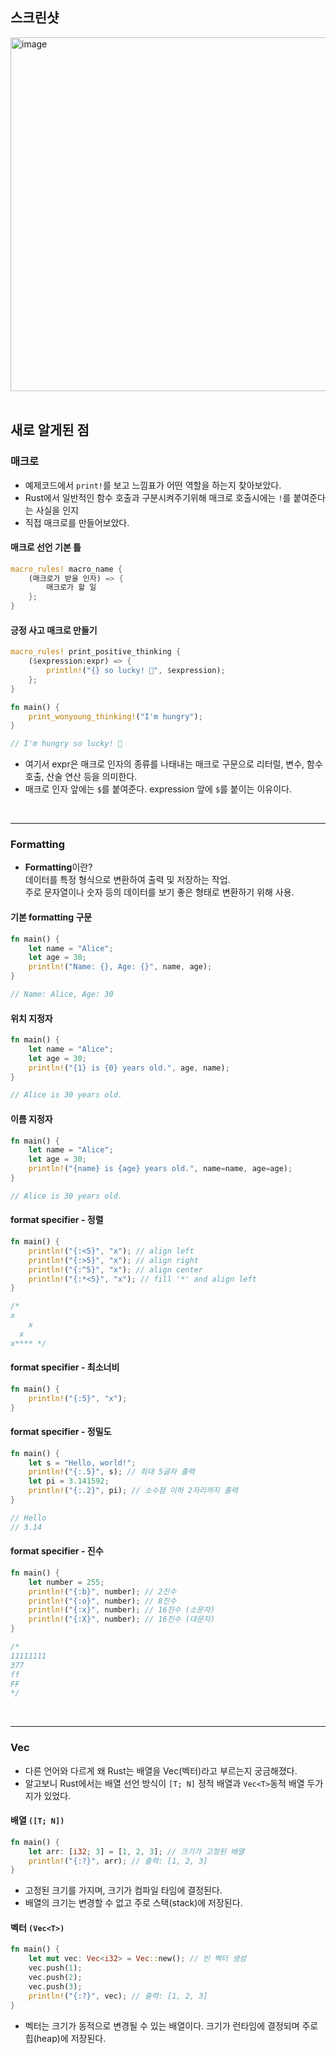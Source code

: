 
## 스크린샷

<img width="566" alt="image" src="https://github.com/suojae3/rust_kata/assets/126137760/7911c219-1939-40b5-96ba-ebe2de99f536">



<br/>
<br/>



## 새로 알게된 점

### 매크로
-  예제코드에서 `print!`를 보고 느낌표가 어떤 역할을 하는지 찾아보았다.
-  Rust에서 일반적인 함수 호출과 구분시켜주기위해 매크로 호출시에는 `!`를 붙여준다는 사실을 인지
-  직접 매크로를 만들어보았다.

#### 매크로 선언 기본 틀
```rust
macro_rules! macro_name {
    (매크로가 받을 인자) => {
        매크로가 할 일
    };
}
```


#### 긍정 사고 매크로 만들기

```rust
macro_rules! print_positive_thinking {
    ($expression:expr) => {
        println!("{} so lucky! 🥰", $expression);
    };
}

fn main() {
    print_wonyoung_thinking!("I'm hungry");
}

// I'm hungry so lucky! 🥰
```
- 여기서 expr은 매크로 인자의 종류를 나태내는 매크로 구문으로 리터럴, 변수, 함수 호출, 산술 연산 등을 의미한다.
- 매크로 인자 앞에는 `$`를 붙여준다. expression 앞에 `$`를 붙이는 이유이다.

<br/>

---

###  Formatting

- **Formatting**이란? <br/>
 데이터를 특정 형식으로 변환하여 출력 및 저장하는 작업.<br/>
 주로 문자열이나 숫자 등의 데이터를 보기 좋은 형태로 변환하기 위해 사용.

#### 기본 formatting 구문
```rust
fn main() {
    let name = "Alice";
    let age = 30;
    println!("Name: {}, Age: {}", name, age);
}

// Name: Alice, Age: 30
```

#### 위치 지정자
```rust
fn main() {
    let name = "Alice";
    let age = 30;
    println!("{1} is {0} years old.", age, name);
}

// Alice is 30 years old.
```

#### 이름 지정자
```rust
fn main() {
    let name = "Alice";
    let age = 30;
    println!("{name} is {age} years old.", name=name, age=age);
}

// Alice is 30 years old.
```

#### format specifier - 정렬
```rust
fn main() {
    println!("{:<5}", "x"); // align left
    println!("{:>5}", "x"); // align right
    println!("{:^5}", "x"); // align center
    println!("{:*<5}", "x"); // fill '*' and align left
}

/*
x    
    x
  x  
x**** */
```

#### format specifier - 최소너비
```rust
fn main() {
    println!("{:5}", "x");
}
```


#### format specifier - 정밀도

```rust
fn main() {
    let s = "Hello, world!";
    println!("{:.5}", s); // 최대 5글자 출력
    let pi = 3.141592;
    println!("{:.2}", pi); // 소수점 이하 2자리까지 출력
}

// Hello
// 3.14
```

#### format specifier - 진수

```rust
fn main() {
    let number = 255;
    println!("{:b}", number); // 2진수
    println!("{:o}", number); // 8진수
    println!("{:x}", number); // 16진수 (소문자)
    println!("{:X}", number); // 16진수 (대문자)
}

/*
11111111
377
ff
FF
*/
```

<br/>

---

### Vec 

- 다른 언어와 다르게 왜 Rust는 배열을 Vec(벡터)라고 부르는지 궁금해졌다.
- 알고보니 Rust에서는 배열 선언 방식이 `[T; N]` 정적 배열과 `Vec<T>`동적 배열 두가지가 있었다.

#### 배열 `([T; N])`
```rust
fn main() {
    let arr: [i32; 3] = [1, 2, 3]; // 크기가 고정된 배열
    println!("{:?}", arr); // 출력: [1, 2, 3]
}
```
- 고정된 크기를 가지며, 크기가 컴파일 타임에 결정된다. 
- 배열의 크기는 변경할 수 없고 주로 스택(stack)에 저장된다.

#### 벡터 `(Vec<T>)`

```rust
fn main() {
    let mut vec: Vec<i32> = Vec::new(); // 빈 벡터 생성
    vec.push(1);
    vec.push(2);
    vec.push(3);
    println!("{:?}", vec); // 출력: [1, 2, 3]
}
```

- 벡터는 크기가 동적으로 변경될 수 있는 배열이다. 크기가 런타임에 결정되며 주로 힙(heap)에 저장된다. 
